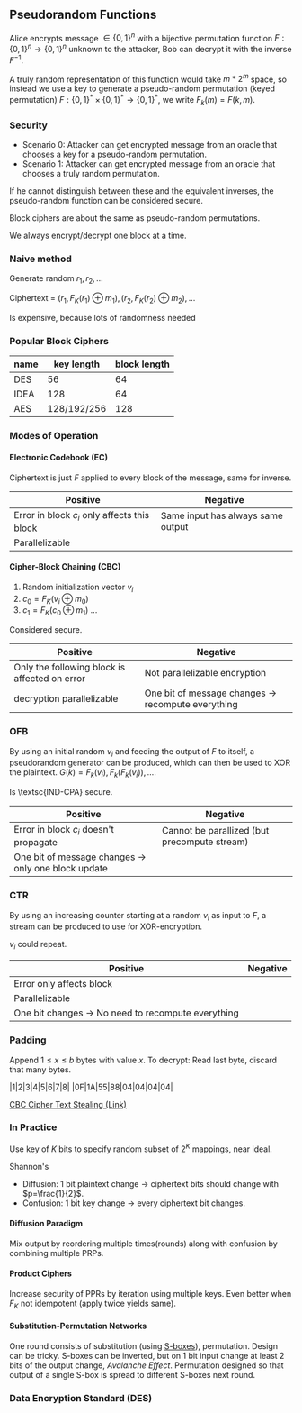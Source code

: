 ## Pseudorandom Functions

Alice encrypts message $\in \{0, 1\}^n$ with a bijective permutation function $F : \{0, 1\}^n \to \{0, 1\}^n$ unknown to the attacker, Bob can decrypt it with the inverse $F^{-1}$.

A truly random representation of this function would take ${m * 2^m}$ space, so instead we use a key to generate a pseudo-random permutation (keyed permutation) $F : \{0, 1\}^* \times \{0, 1\}^* \to\{0, 1\}^*$, we write $F_k(m) = F(k, m)$.

### Security

- Scenario 0: Attacker can get encrypted message from an oracle that chooses a key for a pseudo-random permutation.
- Scenario 1: Attacker can get encrypted message from an oracle that chooses a truly random permutation.

If he cannot distinguish between these and the equivalent inverses, the pseudo-random function can be considered secure.

Block ciphers are about the same as pseudo-random permutations. 

We always encrypt/decrypt one block at a time.

### Naive method

Generate random $r_1, r_2, \dots$

Ciphertext = $(r_1, F_K(r_1) \oplus m_1), (r_2, F_K(r_2) \oplus m_2), \dots$

Is expensive, because lots of randomness needed


### Popular Block Ciphers

| name | key length | block length |
|------|------------|--------------|
|DES|56|64|
|IDEA|128|64|
|AES|128/192/256|128|


### Modes of Operation

#### Electronic Codebook (EC)

Ciphertext is just $F$ applied to every block of the message, same for inverse.

| Positive | Negative |
| ------------------------------------------- | -------------------------------------|
|Error in block $c_i$ only affects this block|Same input has always same output|
|Parallelizable||

#### Cipher-Block Chaining (CBC)

1. Random initialization vector $v_i$
2. $c_0 = F_K(v_i\oplus m_0)$
3. $c_1 = F_K(c_0\oplus m_1)$ ...

Considered secure.

| Positive | Negative |
| ------------------------------------------- | ------------------------------------------- |
|Only the following block is affected on error|Not parallelizable encryption|
|decryption parallelizable|One bit of message changes -> recompute everything|

### OFB

By using an initial random $v_i$ and feeding the output of $F$ to itself, a pseudorandom generator can be produced, which can then be used to XOR the plaintext. $G(k) = F_k(v_i), F_k(F_k(v_i)), \dots$.

Is \textsc{IND-CPA} secure.

| Positive | Negative |
| ----------------------------------------- | ---------------------------------------- |
| Error in block $c_i$ doesn't propagate | Cannot be parallized (but precompute stream) |
| One bit of message changes -> only one block update | |

### CTR

By using an increasing counter starting at a random $v_i$ as input to $F$, a stream can be produced to use for XOR-encryption.

$v_i$ could repeat.

| Positive | Negative |
| ---------------------------| ----------------------------------------|
| Error only affects block | |
| Parallelizable | |
| One bit changes -> No need to recompute everything | |

### Padding

Append $1\leq x \leq b$ bytes with value $x$. To decrypt: Read last byte, discard that many bytes.

|1|2|3|4|5|6|7|8|
|0F|1A|55|88|04|04|04|04|

[CBC Cipher Text Stealing (Link)](https://en.wikipedia.org/wiki/Ciphertext_stealing#CBC_ciphertext_stealing_encryption_using_a_standard_CBC_interface)

### In Practice

Use key of $K$ bits to specify random subset of $2^K$ mappings, near ideal.

Shannon's

- Diffusion: 1 bit plaintext change $\to$ ciphertext bits should change with $p=\frac{1}{2}$.
- Confusion: 1 bit key change $\to$ every ciphertext bit changes.

#### Diffusion Paradigm

Mix output by reordering multiple times(rounds) along with confusion by combining multiple PRPs.

#### Product Ciphers

Increase security of PPRs by iteration using multiple keys. Even better when $F_K$ not idempotent (apply twice yields same).

#### Substitution-Permutation Networks

One round consists of substitution (using [S-boxes](https://en.wikipedia.org/wiki/S-box)), permutation. Design can be tricky. S-boxes can be inverted, but on 1 bit input change at least 2 bits of the output change, *Avalanche Effect*. Permutation designed so that output of a single S-box is spread to different S-boxes next round.

### Data Encryption Standard (DES)
